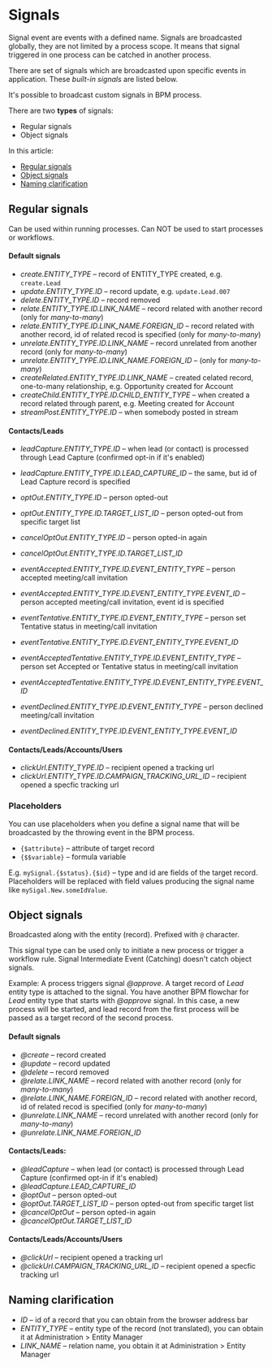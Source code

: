 # Signals

Signal event are events with a defined name. Signals are broadcasted globally, they are not limited by a process scope. It means that signal triggered in one process can be catched in another process.

There are set of signals which are broadcasted upon specific events in application. These *built-in signals* are listed below.

It's possible to broadcast custom signals in BPM process. 

There are two **types** of signals:

* Regular signals
* Object signals

In this article:

* [Regular signals](#regular-signals)
* [Object signals](#object-signals)
* [Naming clarification](#naming-clarification)

## Regular signals

Can be used within running processes. Can NOT be used to start processes or workflows.

#### Default signals

* *create.ENTITY_TYPE* – record of ENTITY_TYPE created, e.g. `create.Lead`
* *update.ENTITY_TYPE.ID* – record update, e.g. `update.Lead.007`
* *delete.ENTITY_TYPE.ID* – record removed
* *relate.ENTITY_TYPE.ID.LINK_NAME* – record related with another record (only for *many-to-many*)
* *relate.ENTITY_TYPE.ID.LINK_NAME.FOREIGN_ID* – record related with another record, id of related recod is specified (only for *many-to-many*)
* *unrelate.ENTITY_TYPE.ID.LINK_NAME* – record unrelated from another record (only for *many-to-many*)
* *unrelate.ENTITY_TYPE.ID.LINK_NAME.FOREIGN_ID* – (only for *many-to-many*)
* *createRelated.ENTITY_TYPE.ID.LINK_NAME* – created celated record, one-to-many relationship, e.g. Opportunity created for Account
* *createChild.ENTITY_TYPE.ID.CHILD_ENTITY_TYPE* – when created a record related through parent, e.g. Meeting created for Account
* *streamPost.ENTITY_TYPE.ID* – when somebody posted in stream

#### Contacts/Leads

* *leadCapture.ENTITY_TYPE.ID* – when lead (or contact) is processed through Lead Capture (confirmed opt-in if it's enabled)
* *leadCapture.ENTITY_TYPE.ID.LEAD_CAPTURE_ID* – the same, but id of Lead Capture record is specified

* *optOut.ENTITY_TYPE.ID* – person opted-out
* *optOut.ENTITY_TYPE.ID.TARGET_LIST_ID* – person opted-out from specific target list
* *cancelOptOut.ENTITY_TYPE.ID* – person opted-in again
* *cancelOptOut.ENTITY_TYPE.ID.TARGET_LIST_ID*

* *eventAccepted.ENTITY_TYPE.ID.EVENT_ENTITY_TYPE* – person accepted meeting/call invitation
* *eventAccepted.ENTITY_TYPE.ID.EVENT_ENTITY_TYPE.EVENT_ID* – person accepted meeting/call invitation, event id is specified

* *eventTentative.ENTITY_TYPE.ID.EVENT_ENTITY_TYPE* – person set Tentative status in meeting/call invitation
* *eventTentative.ENTITY_TYPE.ID.EVENT_ENTITY_TYPE.EVENT_ID*

* *eventAcceptedTentative.ENTITY_TYPE.ID.EVENT_ENTITY_TYPE* – person set Accepted or Tentative status in meeting/call invitation
* *eventAcceptedTentative.ENTITY_TYPE.ID.EVENT_ENTITY_TYPE.EVENT_ID*

* *eventDeclined.ENTITY_TYPE.ID.EVENT_ENTITY_TYPE* – person declined meeting/call invitation
* *eventDeclined.ENTITY_TYPE.ID.EVENT_ENTITY_TYPE.EVENT_ID*

#### Contacts/Leads/Accounts/Users

* *clickUrl.ENTITY_TYPE.ID* – recipient opened a tracking url
* *clickUrl.ENTITY_TYPE.ID.CAMPAIGN_TRACKING_URL_ID* – recipient opened a specfic tracking url

### Placeholders

You can use placeholders when you define a signal name that will be broadcasted by the throwing event in the BPM process.

* `{$attribute}` – attribute of target record
* `{$$variable}` – formula variable

E.g. `mySignal.{$status}.{$id}` – type and id are fields of the target record. Placeholders will be replaced with field values producing the signal name like `mySigal.New.someIdValue`.


## Object signals

Broadcasted along with the entity (record). Prefixed with `@` character.

This signal type can be used only to initiate a new process or trigger a workflow rule. Signal Intermediate Event (Catching) doesn't catch object signals. 

Example: A process triggers signal *@approve*. A target record of *Lead* entity type is attached to the signal. You have another BPM flowchar for *Lead* entity type that starts with *@approve* signal. In this case, a new process will be started, and lead record from the first process will be passed as a target record of the second process. 

#### Default signals

* *@create* – record created
* *@update* – record updated
* *@delete* – record removed
* *@relate.LINK_NAME* – record related with another record (only for *many-to-many*)
* *@relate.LINK_NAME.FOREIGN_ID* – record related with another record, id of related recod is specified (only for *many-to-many*)
* *@unrelate.LINK_NAME* – record unrelated with another record (only for *many-to-many*)
* *@unrelate.LINK_NAME.FOREIGN_ID*

#### Contacts/Leads:

* *@leadCapture* – when lead (or contact) is processed through Lead Capture (confirmed opt-in if it's enabled)
* *@leadCapture.LEAD_CAPTURE_ID*
* *@optOut* – person opted-out
* *@optOut.TARGET_LIST_ID* – person opted-out from specific target list
* *@cancelOptOut* – person opted-in again
* *@cancelOptOut.TARGET_LIST_ID*

#### Contacts/Leads/Accounts/Users

* *@clickUrl* – recipient opened a tracking url
* *@clickUrl.CAMPAIGN_TRACKING_URL_ID* – recipient opened a specfic tracking url


## Naming clarification

* *ID* – id of a record that you can obtain from the browser address bar
* *ENTITY_TYPE* – entity type of the record (not translated), you can obtain it at Administration > Entity Manager
* *LINK_NAME* – relation name, you obtain it at Administration > Entity Manager
